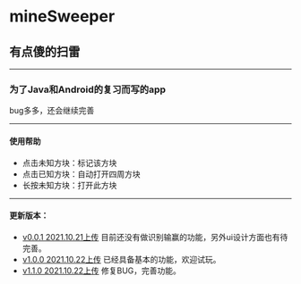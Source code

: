# mineSweeper
## 有点傻的扫雷
******
### 为了Java和Android的复习而写的app
bug多多，还会继续完善
*******
#### 使用帮助
* 点击未知方块：标记该方块
* 点击已知方块：自动打开四周方块
* 长按未知方块：打开此方块
*******
#### 更新版本：
* [v0.0.1  2021.10.21上传](https://github.com/wangyu1920/mineSweeper/releases/download/0.0.1/app-debug.apk) 目前还没有做识别输赢的功能，另外ui设计方面也有待完善。
* [v1.0.0  2021.10.22上传](https://github.com/wangyu1920/mineSweeper/releases/download/1.0.0/app-debug.apk) 已经具备基本的功能，欢迎试玩。
* [v1.1.0  2021.10.22上传](https://github.com/wangyu1920/mineSweeper/releases/download/1.1.0/app-debug.apk) 修复BUG，完善功能。
